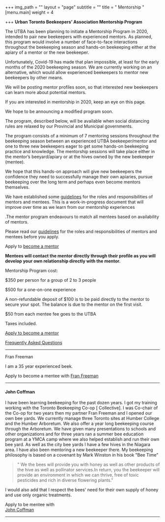 +++
img_path = ""
layout = "page"
subtitle = ""
title = " Mentorship "
[menu.main]
weight = 4

+++
**Urban Toronto Beekeepers’ Association Mentorship Program**

The UTBA has been planning to initiate a Mentorship Program in 2020, intended to pair new beekeepers with experienced mentors. As planned, this program would involve a number of face-to-face interactions throughout the beekeeping season and hands-on beekeeping either at the apiary of a mentor or the new beekeeper.

Unfortunately, Covid-19 has made that plan impossible, at least for the early months of the 2020 beekeeping season. We are currently working on an alternative, which would allow experienced beekeepers to mentor new beekeepers by other means.

We will be posting mentor profiles soon, so that interested new beekeepers can learn more about potential mentors.

If you are interested in mentorship in 2020, keep an eye on this page.

We hope to be announcing a modified program soon.

The program,  described below,  will be available when social distancing rules are relaxed by our Provincial and Municipal governments.

The program consists of a minimum of 7 mentoring sessions throughout the beekeeping season between an experienced UTBA beekeeper/mentor and one to three new beekeepers eager to get some hands-on beekeeping practice and knowledge. The mentorship sessions will take place either in the mentor’s beeyard/apiary or at the hives owned by the new beekeeper (mentee).

We hope that this hands-on approach will give new beekeepers the confidence they need to successfully manage their own apiaries, pursue beekeeping over the long term and perhaps even become mentors themselves.

We have established some [guidelines](/mentorship-guidelines/) for the roles and responsibilities of mentors and mentees. This is a work-in-progress document that will improve over time as we learn from our mentorship experiences

.The mentor program endeavours to match all mentees based on availability of mentors.

Please read our  [guidelines](/mentorship-guidelines/) for the roles and responsibilities of mentors and mentees before you  apply.

Apply to [become a mentor](https://airtable.com/shrErUWXsAe0pCZUM)

**Mentees will contact the mentor directly through their profile as you will develop your own relationship directly with the mentor.**

Mentorship Program cost:

$350 per person for a group of 2 to 3 people

$500 for a one-on-one experience

A non-refundable deposit of $100 is to be paid directly to the mentor to secure your spot. The balance is due to the mentor on the first visit.

$50 from each mentee fee goes to the UTBA

Taxes included.

[Apply to become a mentor](https://airtable.com/shrErUWXsAe0pCZUM)

[Frequently Asked Questions](/faq/)

***

Fran Freeman

I am a 35 year experienced beek.

Apply to become a mentee with [Fran Freeman ](https://airtable.com/shrLT4VWG72XDOZN4)

***

#### John Coffman

I have been learning beekeeping for the past dozen years. I got my training working with the Toronto Beekeeping Co-op \[ Collective\]. I was Co-chair of the Co-op for two years then my partner Fran Freeman and I opened our own bee yards. We currently manage three Toronto sites at Humber College and the Humber Arboretum. We also offer a year long beekeeping course through the Arboretum. We have given many presentations to schools and other organizations and for three years ran a summer bee education program at a YMCA camp where we also helped establish and run their own bee yard. As well as the city bee yards I have a few hives in the Niagara area. I have also been mentoring a new beekeeper there. My beekeeping philosophy is based on a covenant by Mark Winston in his book "Bee Time"

>  " We the bees will provide you with honey as well as other products of the hive as well as pollinator services.In return, you the beekeeper will provide an environment in which we can thrive, free of toxic pesticides and rich in diverse flowering plants."

 I would also add that I respect the bees' need for their own supply of honey and use only organic treatments.

Apply to be mentee with  
 [John Coffman ](https://airtable.com/shrvYk3IFuDjjPwQr)

***